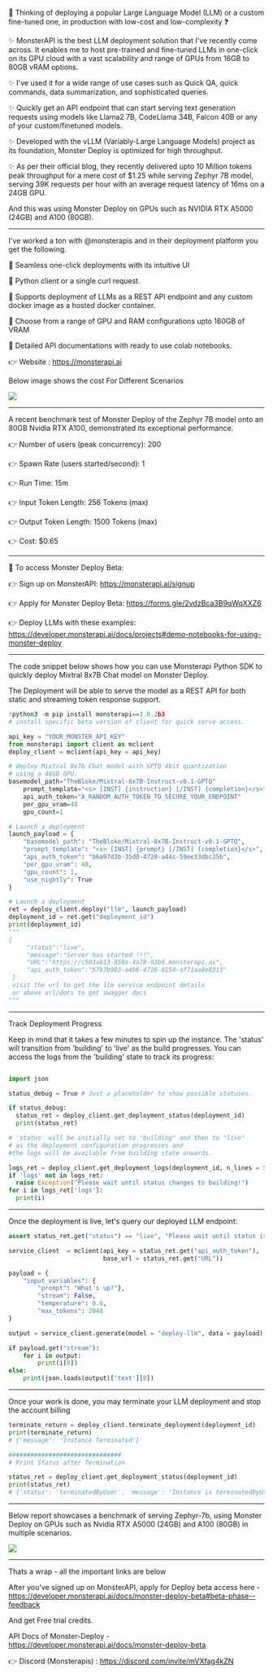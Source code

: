 🤔 Thinking of deploying a popular Large Language Model (LLM) or a custom fine-tuned one, in production with low-cost and low-complexity ❓

✨ MonsterAPI is the best LLM deployment solution that I've recently come across. It enables me to host pre-trained and fine-tuned LLMs in one-click on its GPU cloud with a vast scalability and range of GPUs from 16GB to 80GB vRAM options.

✨ I've used it for a wide range of use cases such as Quick QA, quick commands, data summarization, and sophisticated queries.

✨ Quickly get an API endpoint that can start serving text generation requests using models like Llama2 7B, CodeLlama 34B, Falcon 40B or any of your custom/finetuned models.

✨ Developed with the vLLM (Variably-Large Language Models) project as its foundation, Monster Deploy is optimized for high throughput.

✨ As per their official blog, they recently delivered upto 10 Million tokens peak throughput for a mere cost of $1.25 while serving Zephyr 7B model, serving 39K requests per hour with an average request latency of 16ms on a 24GB GPU.

And this was using Monster Deploy on GPUs such as NVIDIA RTX A5000 (24GB)  and A100 (80GB).

----

I've worked a ton with @monsterapis and in their deployment platform you get the following.

📌 Seamless one-click deployments with its intuitive UI

📌 Python client or a single curl request.

📌 Supports deployment of LLMs as a REST API endpoint and any custom docker image as a hosted docker container.

📌 Choose from a range of GPU and RAM configurations upto 160GB of VRAM

📌 Detailed API documentations with ready to use colab notebooks.

👉 Website : https://monsterapi.ai


Below image shows the cost For Different Scenarios

![](assets/2024-02-08-18-22-17.png)

----------

A recent benchmark test of Monster Deploy of the Zephyr 7B model onto an 80GB Nvidia RTX A100, demonstrated its exceptional performance.

👉 Number of users (peak concurrency): 200

👉 Spawn Rate (users started/second): 1

👉 Run Time: 15m

👉 Input Token Length: 256 Tokens (max)

👉 Output Token Length: 1500 Tokens (max)

👉 Cost: $0.65


----------

📌 To access Monster Deploy Beta:

👉 Sign up on MonsterAPI: https://monsterapi.ai/signup

👉 Apply for Monster Deploy Beta: https://forms.gle/2vdzBca3B9qWqXXZ6

👉 Deploy LLMs with these examples: https://developer.monsterapi.ai/docs/projects#demo-notebooks-for-using-monster-deploy


----------

The code snippet below shows how you can use Monsterapi Python SDK to quickly deploy Mixtral 8x7B Chat model on Monster Deploy.

The Deployment will be able to serve the model as a REST API for both static and streaming token response support.


```py
!python3 -m pip install monsterapi==1.0.2b3
# install specific beta version of client for quick serve access.

api_key = "YOUR_MONSTER_API_KEY"
from monsterapi import client as mclient
deploy_client = mclient(api_key = api_key)

# deploy Mixtral 8x7b Chat model with GPTQ 4bit quantization
# using a 48GB GPU.
basemodel_path="TheBloke/Mixtral-8x7B-Instruct-v0.1-GPTQ"
    prompt_template="<s> [INST] {instruction} [/INST] {completion}</s>"
    api_auth_token="A_RANDOM_AUTH_TOKEN_TO_SECURE_YOUR_ENDPOINT"
    per_gpu_vram=48
    gpu_count=1

# Launch a deployment
launch_payload = {
    "basemodel_path": "TheBloke/Mixtral-8x7B-Instruct-v0.1-GPTQ",
    "prompt_template": "<s> [INST] {prompt} [/INST] {completion}</s>",
    "api_auth_token": "b6a97d3b-35d0-4720-a44c-59ee33dbc25b",
    "per_gpu_vram": 48,
    "gpu_count": 1,
    "use_nightly": True
}

# Launch a deployment
ret = deploy_client.deploy("llm", launch_payload)
deployment_id = ret.get("deployment_id")
print(deployment_id)
"""
{
     "status":"live",
     "message":"Server has started !!!",
     "URL":"https://c503a813-850a-4a78-93b9.monsterapi.ai",
     "api_auth_token":"57b7b903-a4b6-4720-8154-af71aa8e8313"
 }
 visit the url to get the llm service endpoint details
 or above url/docs to get swagger docs
"""

```

----------

Track Deployment Progress

Keep in mind that it takes a few minutes to spin up the instance. The 'status' will transition from 'building' to 'live' as the build progresses. You can access the logs from the 'building' state to track its progress:


```py

import json

status_debug = True # Just a placeholder to show possible statuses.

if status_debug:
  status_ret = deploy_client.get_deployment_status(deployment_id)
  print(status_ret)

# 'status' will be initially set to "building" and then to "live"
# as the deployment configuration progresses and
#the logs will be available from building state onwards.

logs_ret = deploy_client.get_deployment_logs(deployment_id, n_lines = 50)
if 'logs' not in logs_ret:
  raise Exception("Please wait until status changes to building!")
for i in logs_ret['logs']:
  print(i)

```

--------------

Once the deployment is live, let's query our deployed LLM endpoint:


```py
assert status_ret.get("status") == "live", "Please wait until status is live!"

service_client  = mclient(api_key = status_ret.get("api_auth_token"),
                          base_url = status_ret.get("URL"))

payload = {
    "input_variables": {
        "prompt": "What's up?"},
        "stream": False,
        "temperature": 0.6,
        "max_tokens": 2048
}

output = service_client.generate(model = "deploy-llm", data = payload)

if payload.get("stream"):
    for i in output:
        print(i[0])
else:
    print(json.loads(output)['text'][0])

```

----------

Once your work is done, you may terminate your LLM deployment and stop the account billing


```py
terminate_return = deploy_client.terminate_deployment(deployment_id)
print(terminate_return)
# {'message': 'Instance Terminated'}

###############################
# Print Status after Termination

status_ret = deploy_client.get_deployment_status(deployment_id)
print(status_ret)
# {'status': 'terminatedByUser', 'message': 'Instance is terminatedByUser'}

```

----------

Below report showcases a benchmark of serving Zephyr-7b, using Monster Deploy on GPUs such as Nvidia RTX A5000 (24GB)  and A100 (80GB) in multiple scenarios.



![](assets/2024-02-08-18-22-04.png)

----------

Thats a wrap - all the important links are below


After you've signed up on MonsterAPI, apply for Deploy beta access here - https://developer.monsterapi.ai/docs/monster-deploy-beta#beta-phase--feedback

And get Free trial credits.

API Docs of Monster-Deploy - https://developer.monsterapi.ai/docs/monster-deploy-beta

👉 Discord (Monsterapis) : https://discord.com/invite/mVXfag4kZN